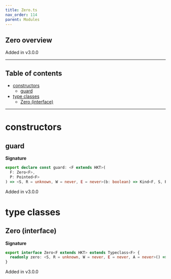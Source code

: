 ```yaml
---
title: Zero.ts
nav_order: 114
parent: Modules
---
```


## Zero overview

Added in v3.0.0

---

<h2 class="text-delta">Table of contents</h2>

- [constructors](#constructors)
  - [guard](#guard)
- [type classes](#type-classes)
  - [Zero (interface)](#zero-interface)

---

# constructors

## guard

**Signature**

```ts
export declare const guard: <F extends HKT>(
  F: Zero<F>,
  P: Pointed<F>
) => <S, R = unknown, W = never, E = never>(b: boolean) => Kind<F, S, R, W, E, void>
```

Added in v3.0.0

# type classes

## Zero (interface)

**Signature**

```ts
export interface Zero<F extends HKT> extends Typeclass<F> {
  readonly zero: <S, R = unknown, W = never, E = never, A = never>() => Kind<F, S, R, W, E, A>
}
```

Added in v3.0.0
